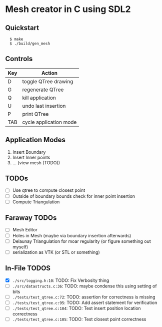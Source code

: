 # Mesh creator in C using SDL2

## Quickstart
```commandline
  $ make
  $ ./build/gen_mesh
```

## Controls
| Key | Action                 |
|-----|------------------------|
|  D  | toggle QTree drawing   |
|  G  | regenerate QTree       |
|  Q  | kill application       |
|  U  | undo last insertion    |
|  P  | print QTree            |
| TAB | cycle application mode |

## Application Modes
1. Insert Boundary
2. Insert Inner points
3. ... (view mesh (TODO))

## TODOs
- [ ] Use qtree to compute closest point
- [ ] Outside of boundary bounds check for inner point insertion
- [ ] Compute Triangulation

## Faraway TODOs
- [ ] Mesh Editor
- [ ] Holes in Mesh (maybe via boundary insertion afterwards)
- [ ] Delaunay Triangulation for moar regularity (or figure something out myself)
- [ ] serialization as VTK (or STL or something)

## In-File TODOS
- [x] `./src/logging.h:10`:       TODO: Fix Verbosity thing
- [ ] `./src/datastructs.c:36`:   TODO: maybe condense this using setting of bits
- [ ] `./tests/test_qtree.c:72`:  TODO: assertion for correctness is missing
- [ ] `./tests/test_qtree.c:95`:  TODO: Add assert statement for verification
- [ ] `./tests/test_qtree.c:104`: TODO: Test insert position location correctness
- [ ] `./tests/test_qtree.c:105`: TODO: Test closest point correctness
